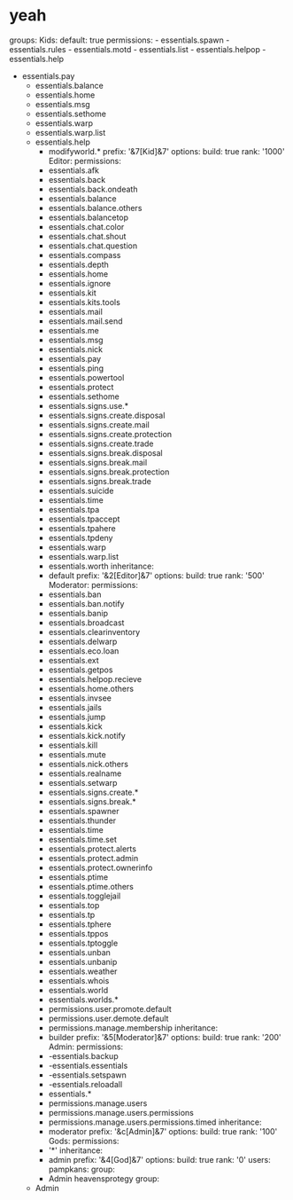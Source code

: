 yeah
====
groups:
    Kids:
        default: true
        permissions:
        - essentials.spawn
        - essentials.rules
        - essentials.motd
        - essentials.list
        - essentials.helpop
        - essentials.help
  - essentials.pay
	- essentials.balance
	- essentials.home
	- essentials.msg
	- essentials.sethome
	- essentials.warp
	- essentials.warp.list
	- essentials.help
        - modifyworld.*
        prefix: '&7[Kid]&7'
        options:
            build: true
            rank: '1000'
    Editor:
        permissions:
        - essentials.afk
        - essentials.back
        - essentials.back.ondeath
        - essentials.balance
        - essentials.balance.others
        - essentials.balancetop
        - essentials.chat.color
        - essentials.chat.shout
        - essentials.chat.question
        - essentials.compass
        - essentials.depth
        - essentials.home
        - essentials.ignore
        - essentials.kit
        - essentials.kits.tools
        - essentials.mail
        - essentials.mail.send
        - essentials.me
        - essentials.msg
        - essentials.nick
        - essentials.pay
        - essentials.ping
        - essentials.powertool
        - essentials.protect
        - essentials.sethome
        - essentials.signs.use.*
        - essentials.signs.create.disposal
        - essentials.signs.create.mail
        - essentials.signs.create.protection
        - essentials.signs.create.trade
        - essentials.signs.break.disposal
        - essentials.signs.break.mail
        - essentials.signs.break.protection
        - essentials.signs.break.trade
        - essentials.suicide
        - essentials.time
        - essentials.tpa
        - essentials.tpaccept
        - essentials.tpahere
        - essentials.tpdeny
        - essentials.warp
        - essentials.warp.list
        - essentials.worth
        inheritance:
        - default
        prefix: '&2[Editor]&7'
        options:
            build: true
            rank: '500'
    Moderator:
        permissions:
        - essentials.ban
        - essentials.ban.notify
        - essentials.banip
        - essentials.broadcast
        - essentials.clearinventory
        - essentials.delwarp
        - essentials.eco.loan
        - essentials.ext
        - essentials.getpos
        - essentials.helpop.recieve
        - essentials.home.others
        - essentials.invsee
        - essentials.jails
        - essentials.jump
        - essentials.kick
        - essentials.kick.notify
        - essentials.kill
        - essentials.mute
        - essentials.nick.others
        - essentials.realname
        - essentials.setwarp
        - essentials.signs.create.*
        - essentials.signs.break.*
        - essentials.spawner
        - essentials.thunder
        - essentials.time
        - essentials.time.set
        - essentials.protect.alerts
        - essentials.protect.admin
        - essentials.protect.ownerinfo
        - essentials.ptime
        - essentials.ptime.others
        - essentials.togglejail
        - essentials.top
        - essentials.tp
        - essentials.tphere
        - essentials.tppos
        - essentials.tptoggle
        - essentials.unban
        - essentials.unbanip
        - essentials.weather
        - essentials.whois
        - essentials.world
        - essentials.worlds.*
        - permissions.user.promote.default
        - permissions.user.demote.default
        - permissions.manage.membership
        inheritance:
        - builder
        prefix: '&5[Moderator]&7'
        options:
            build: true
            rank: '200'
    Admin:
        permissions:
        - -essentials.backup
        - -essentials.essentials
        - -essentials.setspawn
        - -essentials.reloadall
        - essentials.*
        - permissions.manage.users
        - permissions.manage.users.permissions
        - permissions.manage.users.permissions.timed
        inheritance:
        - moderator
        prefix: '&c[Admin]&7'
        options:
            build: true
            rank: '100'
    Gods:
        permissions:
        - '*'
        inheritance:
        - admin
        prefix: '&4[God]&7'
        options:
            build: true
            rank: '0'
users:
    pampkans:
        group:
        - Admin
    heavensprotegy
        group:
	- Admin

